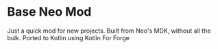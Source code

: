 Base Neo Mod
=
Just a quick mod for new projects. Built from Neo's MDK, without all the bulk. Ported to Kotlin using Kotlin For Forge